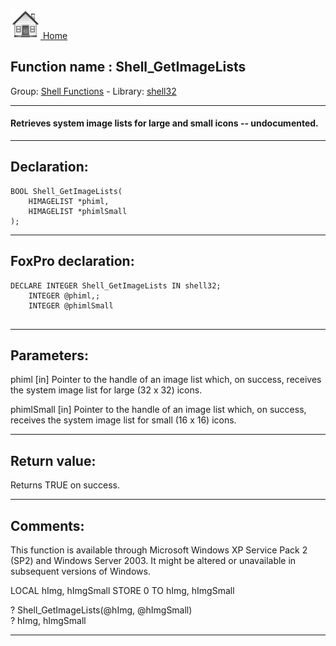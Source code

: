 [<img src="../../images/home.png"> Home ](https://github.com/VFPX/Win32API)  

## Function name : Shell_GetImageLists
Group: [Shell Functions](../../functions_group.md#Shell_Functions)  -  Library: [shell32](../../Libraries.md#shell32)  
***  


#### Retrieves system image lists for large and small icons -- undocumented.
***  


## Declaration:
```foxpro  
BOOL Shell_GetImageLists(
	HIMAGELIST *phiml,
	HIMAGELIST *phimlSmall
);  
```  
***  


## FoxPro declaration:
```foxpro  
DECLARE INTEGER Shell_GetImageLists IN shell32;
	INTEGER @phiml,;
	INTEGER @phimlSmall
  
```  
***  


## Parameters:
phiml
[in] Pointer to the handle of an image list which, on success, receives the system image list for large (32 x 32) icons.

phimlSmall
[in] Pointer to the handle of an image list which, on success, receives the system image list for small (16 x 16) icons.  
***  


## Return value:
Returns TRUE on success.  
***  


## Comments:
This function is available through Microsoft Windows XP Service Pack 2 (SP2) and Windows Server 2003. It might be altered or unavailable in subsequent versions of Windows.  
  
<div class="precode">LOCAL hImg, hImgSmall  
STORE 0 TO hImg, hImgSmall  
  
? Shell_GetImageLists(@hImg, @hImgSmall)  
? hImg, hImgSmall  
  
</div>  
  
***  

